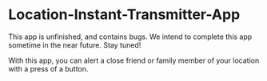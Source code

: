 # Location-Instant-Transmitter-App
This app is unfinished, and contains bugs. We intend to complete this app sometime in the near future. Stay tuned!

With this app, you can alert a close friend or family member of your location with a press of a button.
